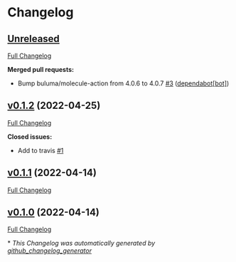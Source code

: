 # Changelog

## [Unreleased](https://github.com/buluma/ansible-role-travis/tree/HEAD)

[Full Changelog](https://github.com/buluma/ansible-role-travis/compare/v0.1.2...HEAD)

**Merged pull requests:**

- Bump buluma/molecule-action from 4.0.6 to 4.0.7 [\#3](https://github.com/buluma/ansible-role-travis/pull/3) ([dependabot[bot]](https://github.com/apps/dependabot))

## [v0.1.2](https://github.com/buluma/ansible-role-travis/tree/v0.1.2) (2022-04-25)

[Full Changelog](https://github.com/buluma/ansible-role-travis/compare/v0.1.1...v0.1.2)

**Closed issues:**

- Add to travis [\#1](https://github.com/buluma/ansible-role-travis/issues/1)

## [v0.1.1](https://github.com/buluma/ansible-role-travis/tree/v0.1.1) (2022-04-14)

[Full Changelog](https://github.com/buluma/ansible-role-travis/compare/v0.1.0...v0.1.1)

## [v0.1.0](https://github.com/buluma/ansible-role-travis/tree/v0.1.0) (2022-04-14)

[Full Changelog](https://github.com/buluma/ansible-role-travis/compare/5d4ee0b216ca0e8f7d2289fc5c4db099b8aeb46d...v0.1.0)



\* *This Changelog was automatically generated by [github_changelog_generator](https://github.com/github-changelog-generator/github-changelog-generator)*
